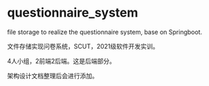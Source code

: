 # questionnaire_system
file storage to realize the questionnaire system, base on Springboot. 

文件存储实现问卷系统，SCUT，2021级软件开发实训。

4人小组，2前端2后端。这是后端部分。

架构设计文档整理后会进行添加。
